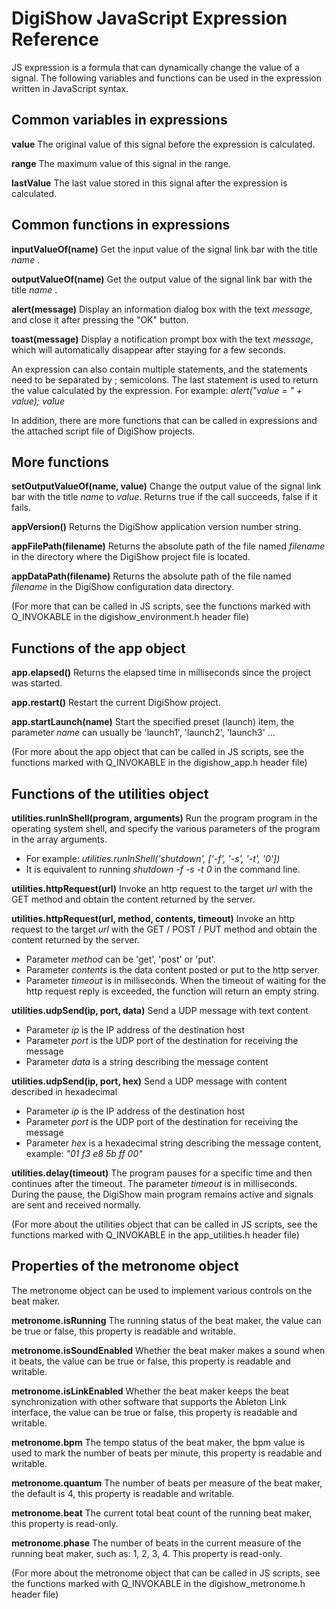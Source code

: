 # DigiShow JavaScript Expression Reference
 
JS expression is a formula that can dynamically change the value of a signal. The following variables and functions can be used in the expression written in JavaScript syntax. 
 
 
## Common variables in expressions
 
**value** 
The original value of this signal before the expression is calculated. 
 
**range** 
The maximum value of this signal in the range. 
 
**lastValue** 
The last value stored in this signal after the expression is calculated. 
 
 
## Common functions in expressions
 
**inputValueOf(name)** 
Get the input value of the signal link bar with the title _name_ . 
 
**outputValueOf(name)** 
Get the output value of the signal link bar with the title _name_ . 
 
**alert(message)** 
Display an information dialog box with the text _message_, and close it after pressing the "OK" button. 
 
**toast(message)** 
Display a notification prompt box with the text _message_, which will automatically disappear after staying for a few seconds. 

An expression can also contain multiple statements, and the statements need to be separated by ; semicolons. The last statement is used to return the value calculated by the expression. For example: 
_alert("value = " + value); value_ 
  
In addition, there are more functions that can be called in expressions and the attached script file of DigiShow projects. 
 
 
## More functions
 
**setOutputValueOf(name, value)** 
Change the output value of the signal link bar with the title _name_ to _value_. Returns true if the call succeeds, false if it fails. 
 
**appVersion()** 
Returns the DigiShow application version number string. 
 
**appFilePath(filename)** 
Returns the absolute path of the file named _filename_ in the directory where the DigiShow project file is located. 
 
**appDataPath(filename)** 
Returns the absolute path of the file named _filename_ in the DigiShow configuration data directory. 
 
(For more that can be called in JS scripts, see the functions marked with Q_INVOKABLE in the digishow_environment.h header file) 
 
 
## Functions of the app object
 
**app.elapsed()**
Returns the elapsed time in milliseconds since the project was started.
 
**app.restart()** 
Restart the current DigiShow project. 
 
**app.startLaunch(name)** 
Start the specified preset (launch) item, the parameter _name_ can usually be 'launch1', 'launch2', 'launch3' ... 
 
(For more about the app object that can be called in JS scripts, see the functions marked with Q_INVOKABLE in the digishow_app.h header file) 
 
 
## Functions of the utilities object
 
**utilities.runInShell(program, arguments)** 
Run the program program in the operating system shell, and specify the various parameters of the program in the array arguments.
- For example: _utilities.runInShell('shutdown', ['-f', '-s', '-t', '0'])_ 
- It is equivalent to running _shutdown -f -s -t 0_ in the command line. 

**utilities.httpRequest(url)**
Invoke an http request to the target _url_ with the GET method and obtain the content returned by the server. 
 
**utilities.httpRequest(url, method, contents, timeout)** 
Invoke an http request to the target _url_ with the GET / POST / PUT method and obtain the content returned by the server. 
- Parameter _method_ can be 'get', 'post' or 'put'. 
- Parameter _contents_ is the data content posted or put to the http server. 
- Parameter _timeout_ is in milliseconds. When the timeout of waiting for the http request reply is exceeded, the function will return an empty string. 
 
**utilities.udpSend(ip, port, data)**
Send a UDP message with text content 
- Parameter _ip_ is the IP address of the destination host 
- Parameter _port_ is the UDP port of the destination for receiving the message 
- Parameter _data_ is a string describing the message content 
 
**utilities.udpSend(ip, port, hex)**
Send a UDP message with content described in hexadecimal 
- Parameter _ip_ is the IP address of the destination host 
- Parameter _port_ is the UDP port of the destination for receiving the message 
- Parameter _hex_ is a hexadecimal string describing the message content, example: _"01 f3 e8 5b ff 00"_ 
 
**utilities.delay(timeout)** 
The program pauses for a specific time and then continues after the timeout. The parameter _timeout_ is in milliseconds. During the pause, the DigiShow main program remains active and signals are sent and received normally. 
 
(For more about the utilities object that can be called in JS scripts, see the functions marked with Q_INVOKABLE in the app_utilities.h header file) 
 
 
## Properties of the metronome object
 
The metronome object can be used to implement various controls on the beat maker. 
 
**metronome.isRunning** 
The running status of the beat maker, the value can be true or false, this property is readable and writable. 
 
**metronome.isSoundEnabled** 
Whether the beat maker makes a sound when it beats, the value can be true or false, this property is readable and writable. 
 
**metronome.isLinkEnabled** 
Whether the beat maker keeps the beat synchronization with other software that supports the Ableton Link interface, the value can be true or false, this property is readable and writable. 
 
**metronome.bpm** 
The tempo status of the beat maker, the bpm value is used to mark the number of beats per minute, this property is readable and writable. 
 
**metronome.quantum** 
The number of beats per measure of the beat maker, the default is 4, this property is readable and writable. 
 
**metronome.beat** 
The current total beat count of the running beat maker, this property is read-only. 
 
**metronome.phase** 
The number of beats in the current measure of the running beat maker, such as: 1, 2, 3, 4. This property is read-only. 
 
(For more about the metronome object that can be called in JS scripts, see the functions marked with Q_INVOKABLE in the digishow_metronome.h header file) 

